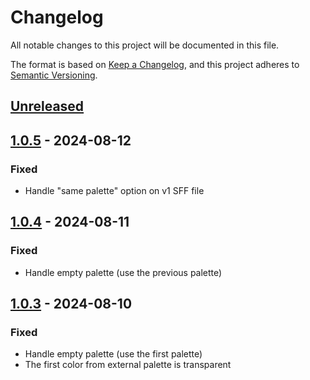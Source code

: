 # Changelog

All notable changes to this project will be documented in this file.

The format is based on [Keep a Changelog](https://keepachangelog.com/en/1.0.0/),
and this project adheres to [Semantic Versioning](https://semver.org/spec/v2.0.0.html).

## [Unreleased]

## [1.0.5] - 2024-08-12

### Fixed

- Handle "same palette" option on v1 SFF file

## [1.0.4] - 2024-08-11

### Fixed

- Handle empty palette (use the previous palette)

## [1.0.3] - 2024-08-10

### Fixed

- Handle empty palette (use the first palette)
- The first color from external palette is transparent

[Unreleased]: https://github.com/ikemen-launcher/sff-extractor/compare/1.0.5...HEAD
[1.0.5]: https://github.com/ikemen-launcher/sff-extractor/compare/1.0.4...1.0.5
[1.0.4]: https://github.com/ikemen-launcher/sff-extractor/compare/1.0.3...1.0.4
[1.0.3]: https://github.com/ikemen-launcher/sff-extractor/compare/1.0.2...1.0.3
